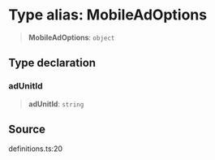 # Type alias: MobileAdOptions

> **MobileAdOptions**: `object`

## Type declaration

### adUnitId

> **adUnitId**: `string`

## Source

definitions.ts:20
